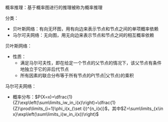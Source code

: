 概率推理：基于概率图进行的推理被称为概率推理

分类：

+ 贝叶斯网络：有向无环图，用有向边来表示节点和节点之间的单项概率依赖
+ 马尔可夫网络：无向图，用无向边来表示节点和节点之间的相互概率依赖

贝叶斯网络：

+ 性质：
	+ 满足马尔可夫性，即在给定一个节点的父节点的情况下，该父节点有条件地独立于它的非后代节点
	+ 所有因素的联合分布等于所有节点的$P(\text{节点}|\text{父节点})$的乘积

马尔可夫网络：

+ 概率分布：$P(X=x)=\dfrac{1}{Z}\exp\left(\sum\limits_iw_in_i(x)\right)=\dfrac{1}{Z}\prod\limits_{i=1}\phi_i(x_{\set i})^{n_i(x)}$，其中$Z=\sum\limits_{x\in x}\exp\left(\sum\limits_i(w_in_i(x))\right)$
